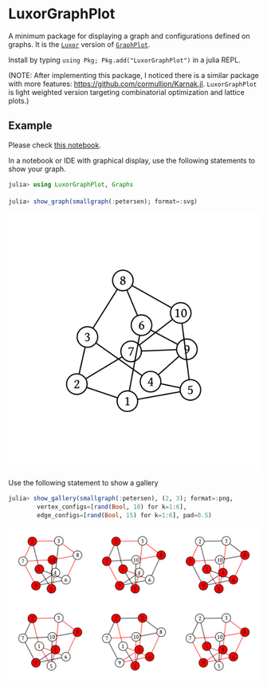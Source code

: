 # LuxorGraphPlot

A minimum package for displaying a graph and configurations defined on graphs.
It is the [`Luxor`](https://github.com/JuliaGraphics/Luxor.jl) version of [`GraphPlot`](https://github.com/JuliaGraphs/GraphPlot.jl).

Install by typing `using Pkg; Pkg.add("LuxorGraphPlot")` in a julia REPL.

(NOTE: After implementing this package, I noticed there is a similar package with more features: https://github.com/cormullion/Karnak.jl.
`LuxorGraphPlot` is light weighted version targeting combinatorial optimization and lattice plots.)

## Example
Please check [this notebook](https://giggleliu.github.io/LuxorGraphPlot.jl/notebooks/tutorial.html).

In a notebook or IDE with graphical display, use the following statements to show your graph.

```julia
julia> using LuxorGraphPlot, Graphs

julia> show_graph(smallgraph(:petersen); format=:svg)
```
![](notebooks/demo.svg)

Use the following statement to show a gallery

```julia
julia> show_gallery(smallgraph(:petersen), (2, 3); format=:png,
        vertex_configs=[rand(Bool, 10) for k=1:6],
        edge_configs=[rand(Bool, 15) for k=1:6], pad=0.5)
```
![](notebooks/demo.png)

